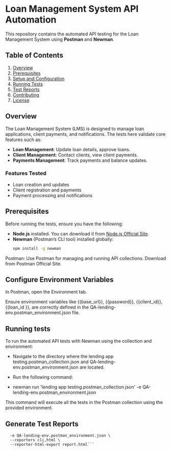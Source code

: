 # Loan Management System API Automation

This repository contains the automated API testing for the Loan Management System using **Postman** and **Newman**.

## Table of Contents
1. [Overview](#overview)
2. [Prerequisites](#prerequisites)
3. [Setup and Configuration](#setup-and-configuration)
4. [Running Tests](#running-tests)
5. [Test Reports](#test-reports)
6. [Contributing](#contributing)
7. [License](#license)

## Overview
The Loan Management System (LMS) is designed to manage loan applications, client payments, and notifications. The tests here validate core features such as:

- **Loan Management**: Update loan details, approve loans.
- **Client Management**: Contact clients, view client payments.
- **Payments Management**: Track payments and balance updates.

### Features Tested
- Loan creation and updates
- Client registration and payments
- Payment processing and notifications

## Prerequisites
Before running the tests, ensure you have the following:

- **Node.js** installed. You can download it from [Node.js Official Site](https://nodejs.org/).
- **Newman** (Postman’s CLI tool) installed globally:
  ```bash
  npm install -g newman

Postman: Use Postman for managing and running API collections. Download from Postman Official Site.

## Configure Environment Variables
In Postman, open the Environment tab.

Ensure environment variables like {{base_url}}, {{password}}, {{client_id}}, {{loan_id }}, are correctly defined in the QA-lending-env.postman_environment.json file.

## Running tests
To run the automated API tests with Newman using the collection and environment:

- Navigate to the directory where the lending app testing.postman_collection.json and QA-lending-env.postman_environment.json are located.

- Run the following command:

- newman run 'lending app testing.postman_collection.json' -e QA-lending-env.postman_environment.json

This command will execute all the tests in the Postman collection using the provided environment.

## Generate Test Reports
```newman run 'lending app testing.postman_collection.json' \
  -e QA-lending-env.postman_environment.json \
  --reporters cli,html \
  --reporter-html-export report.html```
  